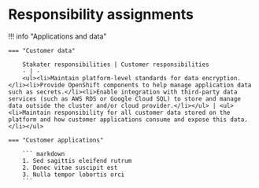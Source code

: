 # Responsibility assignments

!!! info "Applications and data"

    === "Customer data"

        Stakater responsibilities | Customer responsibilities
        - | -
        <ul><li>Maintain platform-level standards for data encryption.</li><li>Provide OpenShift components to help manage application data such as secrets.</li><li>Enable integration with third-party data services (such as AWS RDS or Google Cloud SQL) to store and manage data outside the cluster and/or cloud provider.</li></ul> | <ul><li>Maintain responsibility for all customer data stored on the platform and how customer applications consume and expose this data.</li></ul>

    === "Customer applications"

        ``` markdown
        1. Sed sagittis eleifend rutrum
        2. Donec vitae suscipit est
        3. Nulla tempor lobortis orci
        ```
